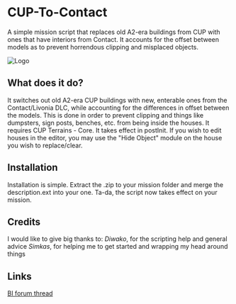 # CUP-To-Contact
 A simple mission script that replaces old A2-era buildings from CUP with ones that have interiors from Contact.  It accounts for the offset between models as to prevent horrendous clipping and misplaced objects. 

![Logo](https://cdn.discordapp.com/attachments/724070817419362327/951249388271964160/CTC_LOGO.PNG)

## What does it do?
It switches out old A2-era CUP buildings with new, enterable ones from the Contact/Livonia DLC, while accounting for the differences in offset between the models. This is done in order to prevent clipping and things like dumpsters, sign posts, benches, etc. from being inside the houses. It requires CUP Terrains - Core.
It takes effect in postInit. If you wish to edit houses in the editor, you may use the "Hide Object" module on the house you wish to replace/clear. 

## Installation
Installation is simple. Extract the .zip to your mission folder and merge the description.ext into your one. Ta-da, the script now takes effect on your mission. 

## Credits 
I would like to give big thanks to:
*Diwako*, for the scripting help and general advice
*Simkas*, for helping me to get started and wrapping my head around things

## Links
[BI forum thread](youtube.com)
